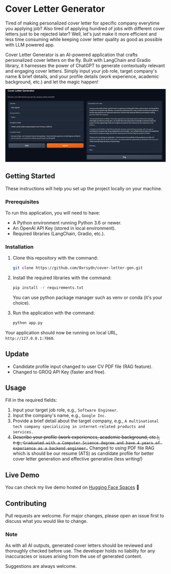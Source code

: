 # Cover Letter Generator

Tired of making personalized cover letter for specific company everytime you applying job? Also tired of applying hundred of jobs with different cover letters just to be rejected later? Well, let's just make it more efficient and less time consuming while keeping cover letter quality as good as possible with LLM powered app.

Cover Letter Generator is an AI-powered application that crafts personalized cover letters on the fly. Built with LangChain and Gradio library, it harnesses the power of ChatGPT to generate contextually relevant and engaging cover letters. Simply input your job role, target company's name & brief details, and your profile details (work experience, academic background, etc.) and let the magic happen!

![Application Interface](img/Screenshot_53.png)

## Getting Started

These instructions will help you set up the project locally on your machine.

### Prerequisites

To run this application, you will need to have:

- A Python environment running Python 3.6 or newer.
- An OpenAI API Key (stored in local environment).
- Required libraries (LangChain, Gradio, etc.).

### Installation

1. Clone this repository with the command:

    ```bash
    git clone https://github.com/0xrsydn/cover-letter-gen.git
    ```

2. Install the required libraries with the command:

    ```bash
    pip install -r requirements.txt
    ```
    You can use python package manager such as venv or conda (it's your choice).
   
3. Run the application with the command:

    ```bash
    python app.py
    ```

Your application should now be running on local URL, `http://127.0.0.1:7860`.

## Update

- Candidate profile input changed to user CV PDF file (RAG feature).
- Changed to GROQ API Key (faster and free).

## Usage

Fill in the required fields:

1. Input your target job role, e.g., `Software Engineer`.
2. Input the company's name, e.g., `Google Inc.`
3. Provide a brief detail about the target company, e.g., `A multinational tech company specializing in internet-related products and services.`
4. ~~Describe your profile (work experiences, academic background, etc.), e.g., `Graduated with a Computer Science degree and have 4 years of experience as a backend engineer.`~~ Changed to using PDF file RAG which is should be our resume (ATS) as candidate profile for better cover letter generation and effective generative (less writing!)

## Live Demo

You can check my live demo hosted on [Hugging Face Spaces](https://huggingface.co/spaces/0xrsydn/cover-letter-gen) 🤗

## Contributing

Pull requests are welcome. For major changes, please open an issue first to discuss what you would like to change.

### Note

As with all AI outputs, generated cover letters should be reviewed and thoroughly checked before use. The developer holds no liability for any inaccuracies or issues arising from the use of generated content.

Suggestions are always welcome.
